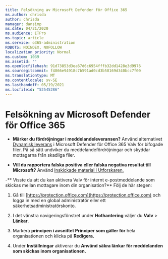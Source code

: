 ```yaml
---
title: Felsökning av Microsoft Defender för Office 365
ms.author: chrisda
author: chrisda
manager: dansimp
ms.date: 04/21/2020
ms.audience: ITPro
ms.topic: article
ms.service: o365-administration
ROBOTS: NOINDEX, NOFOLLOW
localization_priority: Normal
ms.custom: 1039
ms.assetid: ''
ms.openlocfilehash: 91d73853d3ea67d6c6954fffb32dd1428e3d9976
ms.sourcegitcommit: f4866e94918c7b591ad0cd3b58169d340bcc7f00
ms.translationtype: MT
ms.contentlocale: sv-SE
ms.lasthandoff: 05/19/2021
ms.locfileid: "52545286"
---
```

# <a name="troubleshooting-microsoft-defender-for-office-365"></a>Felsökning av Microsoft Defender för Office 365

- **Märker du fördröjningar i meddelandeleveransen?** Använd alternativet [Dynamisk leverans](/microsoft-365/security/office-365-security/dynamic-delivery-and-previewing) i Microsoft Defender för Office 365 Valv för bifogade filer. På så sätt undviker du meddelandefördröjningar och skyddar mottagarna från skadliga filer.

- **Vill du rapportera falska positiva eller falska negativa resultat till Microsoft?** Använd [Inskickade material i Utforskaren.](https://protection.office.com/reportsubmission)

-** Visste du att du kan aktivera Valv för internt e-postmeddelande som skickas mellan mottagare inom din organisation?** Följ de här stegen:

  1. Gå till [https://protection.office.com](https://protection.office.com) och logga in med en global administratör eller ett säkerhetsadministratörskonto.

  2. I det vänstra navigeringsfönstret under **Hothantering** väljer du **Valv** \> **Länkar**.

  3. Markera **principen i avsnittet Principer som gäller för** hela organisationen och klicka på **Redigera.**

  4. Under **Inställningar** aktiverar du **Använd säkra länkar för meddelanden som skickas inom organisationen.**
